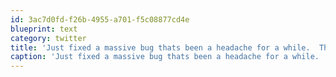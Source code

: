 ```yaml
---
id: 3ac7d0fd-f26b-4955-a701-f5c08877cd4e
blueprint: text
category: twitter
title: 'Just fixed a massive bug thats been a headache for a while.  Think this is a good time to switch from electronics to paper (book), then bed'
caption: 'Just fixed a massive bug thats been a headache for a while.  Think this is a good time to switch from electronics to paper (book), then bed'
---
```

